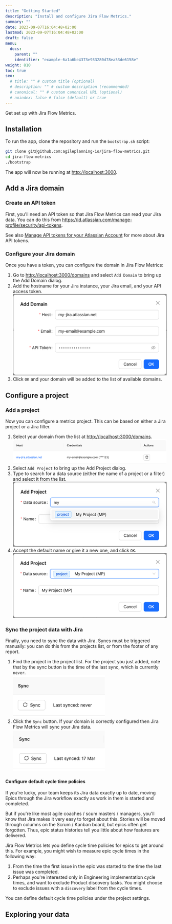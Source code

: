 ```yaml
---
title: "Getting Started"
description: "Install and configure Jira Flow Metrics."
summary: ""
date: 2023-09-07T16:04:48+02:00
lastmod: 2023-09-07T16:04:48+02:00
draft: false
menu:
  docs:
    parent: ""
    identifier: "example-6a1a6be4373e933280d78ea53de6158e"
weight: 810
toc: true
seo:
  # title: "" # custom title (optional)
  # description: "" # custom description (recommended)
  # canonical: "" # custom canonical URL (optional)
  # noindex: false # false (default) or true
---
```


Get set up with Jira Flow Metrics.

## Installation

To run the app, clone the repository and run the `bootstrap.sh` script:

```bash
git clone git@github.com:agileplanning-io/jira-flow-metrics.git
cd jira-flow-metrics
./bootstrap
```

The app will now be running at <http://localhost:3000>.

## Add a Jira domain

### Create an API token

First, you'll need an API token so that Jira Flow Metrics can read your Jira data. You can do this from <https://id.atlassian.com/manage-profile/security/api-tokens>.

See also [Manage API tokens for your Atlassian Account](https://support.atlassian.com/atlassian-account/docs/manage-api-tokens-for-your-atlassian-account/) for more about Jira API tokens.

### Configure your Jira domain

Once you have a token, you can configure the domain in Jira Flow Metrics:

1. Go to <http://localhost:3000/domains> and select `Add Domain` to bring up the Add Domain dialog.
2. Add the hostname for your Jira instance, your Jira email, and your API access token.<br>
   ![Add domain example](add-domain.png)
3. Click `OK` and your domain will be added to the list of available domains.

## Configure a project

### Add a project

Now you can configure a metrics project. This can be based on either a Jira project or a Jira filter.

1. Select your domain from the list at <http://localhost:3000/domains>.<br>
   ![Domains list example](domains-list.png)
2. Select `Add Project` to bring up the Add Project dialog.
3. Type to search for a data source (either the name of a project or a filter) and select it from the list.<br>
   ![Search for data source](add-project-draft.png)
4. Accept the default name or give it a new one, and click `OK`.<br>
   ![Name data source](add-project-complete.png)

### Sync the project data with Jira

Finally, you need to sync the data with Jira. Syncs must be triggered manually: you can do this from the projects list, or from the footer of any report.

1. Find the project in the project list. For the project you just added, note that by the sync button is the time of the last sync, which is currently `never`.<br>
   ![Projects list](project-never-synced.png)
2. Click the `Sync` button. If your domain is correctly configured then Jira Flow Metrics will sync your Jira data.<br>
   ![Synced project](project-synced.png)

#### Configure default cycle time policies

If you're lucky, your team keeps its Jira data exactly up to date, moving Epics through the Jira workflow exactly as work in them is started and completed.

But if you're like most agile coaches / scum masters / managers, you'll know that Jira makes it very easy to forget about this. Stories will be moved through columns on the Scrum / Kanban board, but epics often get forgotten. Thus, epic status histories tell you little about how features are delivered.

Jira Flow Metrics lets you define cycle time policies for epics to get around this. For example, you might wish to measure epic cycle times in the following way:

1. From the time the first issue in the epic was started to the time the last issue was completed.
2. Perhaps you're interested only in Engineering implementation cycle times, and want to exclude Product discovery tasks. You might choose to exclude issues with a `discovery` label from the cycle times.

You can define default cycle time policies under the project settings.

## Exploring your data
